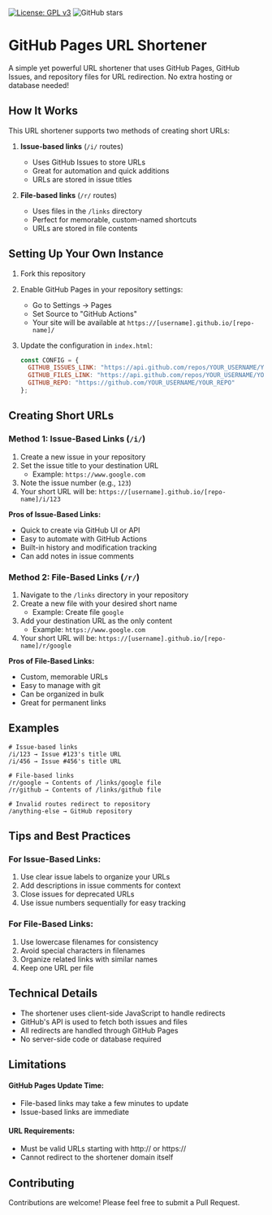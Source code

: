 [![License: GPL v3](https://img.shields.io/badge/License-GPLv3-blue.svg)](https://www.gnu.org/licenses/gpl-3.0)
![GitHub stars](https://img.shields.io/github/stars/nelsontky/gh-pages-url-shortener?style=social)

# GitHub Pages URL Shortener

A simple yet powerful URL shortener that uses GitHub Pages, GitHub Issues, and repository files for URL redirection. No extra hosting or database needed!

## How It Works

This URL shortener supports two methods of creating short URLs:

1. **Issue-based links** (`/i/` routes)
   - Uses GitHub Issues to store URLs
   - Great for automation and quick additions
   - URLs are stored in issue titles

2. **File-based links** (`/r/` routes)
   - Uses files in the `/links` directory
   - Perfect for memorable, custom-named shortcuts
   - URLs are stored in file contents

## Setting Up Your Own Instance

1. Fork this repository
2. Enable GitHub Pages in your repository settings:
   - Go to Settings → Pages
   - Set Source to "GitHub Actions"
   - Your site will be available at `https://[username].github.io/[repo-name]/`

3. Update the configuration in `index.html`:
   ```javascript
   const CONFIG = {
     GITHUB_ISSUES_LINK: "https://api.github.com/repos/YOUR_USERNAME/YOUR_REPO/issues/",
     GITHUB_FILES_LINK: "https://api.github.com/repos/YOUR_USERNAME/YOUR_REPO/contents/links/",
     GITHUB_REPO: "https://github.com/YOUR_USERNAME/YOUR_REPO"
   };
   ```

## Creating Short URLs

### Method 1: Issue-Based Links (`/i/`)

1. Create a new issue in your repository
2. Set the issue title to your destination URL
   - Example: `https://www.google.com`
3. Note the issue number (e.g., `123`)
4. Your short URL will be: `https://[username].github.io/[repo-name]/i/123`

**Pros of Issue-Based Links:**
- Quick to create via GitHub UI or API
- Easy to automate with GitHub Actions
- Built-in history and modification tracking
- Can add notes in issue comments

### Method 2: File-Based Links (`/r/`)

1. Navigate to the `/links` directory in your repository
2. Create a new file with your desired short name
   - Example: Create file `google`
3. Add your destination URL as the only content
   - Example: `https://www.google.com`
4. Your short URL will be: `https://[username].github.io/[repo-name]/r/google`

**Pros of File-Based Links:**
- Custom, memorable URLs
- Easy to manage with git
- Can be organized in bulk
- Great for permanent links

## Examples

```
# Issue-based links
/i/123 → Issue #123's title URL
/i/456 → Issue #456's title URL

# File-based links
/r/google → Contents of /links/google file
/r/github → Contents of /links/github file

# Invalid routes redirect to repository
/anything-else → GitHub repository
```

## Tips and Best Practices

### For Issue-Based Links:
1. Use clear issue labels to organize your URLs
2. Add descriptions in issue comments for context
3. Close issues for deprecated URLs
4. Use issue numbers sequentially for easy tracking

### For File-Based Links:
1. Use lowercase filenames for consistency
2. Avoid special characters in filenames
3. Organize related links with similar names
4. Keep one URL per file

## Technical Details

- The shortener uses client-side JavaScript to handle redirects
- GitHub's API is used to fetch both issues and files
- All redirects are handled through GitHub Pages
- No server-side code or database required

## Limitations

#### GitHub Pages Update Time:
   - File-based links may take a few minutes to update
   - Issue-based links are immediate

#### URL Requirements:
   - Must be valid URLs starting with http:// or https://
   - Cannot redirect to the shortener domain itself

## Contributing

Contributions are welcome! Please feel free to submit a Pull Request.
